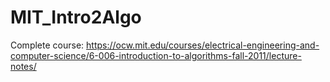 # MIT_Intro2Algo
Complete course: https://ocw.mit.edu/courses/electrical-engineering-and-computer-science/6-006-introduction-to-algorithms-fall-2011/lecture-notes/
